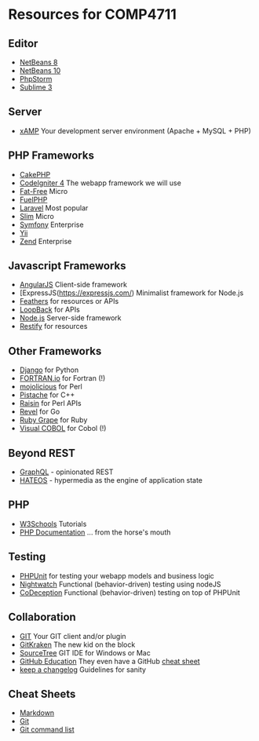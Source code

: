 # Resources for COMP4711

## Editor
- [NetBeans 8](https://netbeans.org/downloads/8.2/)
- [NetBeans 10](https://netbeans.apache.org/download/nb100/nb100.html)
- [PhpStorm](https://jetbrains.com/phpstorm)
- [Sublime 3](https://www.sublimetext.com/3)

## Server
- [xAMP](https://bitnami.com/stacks/infrastructure) Your development server environment (Apache + MySQL + PHP)  

## PHP Frameworks
- [CakePHP](http://cakephp.org/)  
- [CodeIgniter 4](https://github.com/codeigniter4/CodeIgniter4) The webapp framework we will use  
- [Fat-Free](https://fatfreeframework.com/home) Micro  
- [FuelPHP](http://fuelphp.com/)  
- [Laravel](http://laravel.com/) Most popular 
- [Slim](http://www.slimframework.com/) Micro  
- [Symfony](https://symfony.com/) Enterprise  
- [Yii](http://www.yiiframework.com/)  
- [Zend](http://framework.zend.com/) Enterprise   

## Javascript Frameworks
- [AngularJS](https://angularjs.org/) Client-side framework 
- [ExpressJS(https://expressjs.com/) Minimalist framework for Node.js
- [Feathers](https://feathersjs.com/) for resources or APIs 
- [LoopBack](https://loopback.io/) for APIs  
- [Node.js](https://nodejs.org/en/) Server-side framework  
- [Restify](http://restify.com/) for resources  

## Other Frameworks
- [Django](https://www.django-rest-framework.org/) for Python
- [FORTRAN.io](https://fortran.io/) for Fortran (!)
- [mojolicious](https://mojolicious.org/) for Perl
- [Pistache](http://pistache.io/) for C++
- [Raisin](https://github.com/khrt/Raisin) for Perl APIs
- [Revel](https://github.com/revel/revel) for Go
- [Ruby Grape](http://www.ruby-grape.org/) for Ruby
- [Visual COBOL](https://www.microfocus.com/solutions/cobol-development/) for Cobol (!)

## Beyond REST
- [GraphQL](https://graphql.org/) - opinionated REST
- [HATEOS](https://spring.io/projects/spring-hateoas) - hypermedia as the engine of application state

## PHP
- [W3Schools](http://www.w3schools.com/php/default.asp) Tutorials   
- [PHP Documentation](http://ca3.php.net/manual/en/) ... from the horse's mouth  

## Testing
- [PHPUnit](https://phpunit.de/) for testing your webapp models and business logic  
- [Nightwatch](http://nightwatchjs.org/) Functional (behavior-driven) testing using nodeJS  
- [CoDeception](http://codeception.com/) Functional (behavior-driven) testing on top of PHPUnit  
  
## Collaboration
- [GIT](http://git-scm.com/downloads) Your GIT client and/or plugin  
- [GitKraken](https://www.gitkraken.com/) The new kid on the block  
- [SourceTree](https://www.sourcetreeapp.com/) GIT IDE for Windows or Mac  
- [GitHub Education](https://education.github.com/)  They even have a GitHub [cheat sheet](https://education.github.com/git-cheat-sheet-education.pdf)  
- [keep a changelog](http://keepachangelog.com/en/1.0.0/) Guidelines for sanity  

## Cheat Sheets
- [Markdown](https://github.com/adam-p/markdown-here/wiki/Markdown-Cheatsheet)  
- [Git](https://www.git-tower.com/blog/git-cheat-sheet/)  
- [Git command list](https://git-scm.com/docs)  

